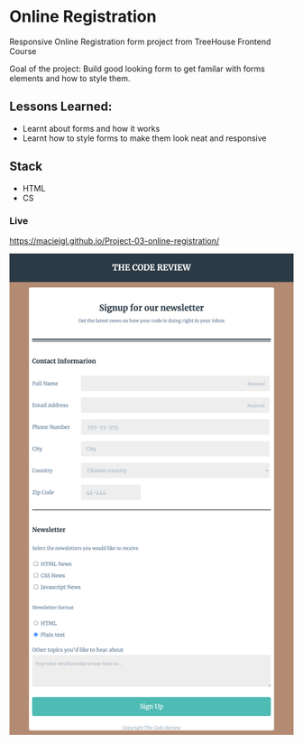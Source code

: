 # Online Registration

Responsive Online Registration form project from TreeHouse Frontend Course

Goal of the project:
Build good looking form to get familar with forms elements and how to style them.  

## Lessons Learned:
* Learnt about forms and how it works
* Learnt how to style forms to make them look neat and responsive

## Stack
* HTML
* CS

### Live
https://maciejgl.github.io/Project-03-online-registration/

![](The-Code-Review.png)

